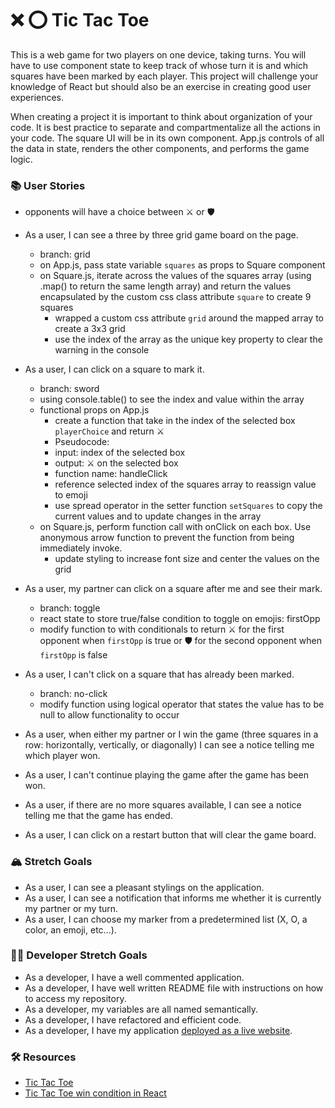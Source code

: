 # ❌ ⭕️ Tic Tac Toe

This is a web game for two players on one device, taking turns. You will have to use component state to keep track of whose turn it is and which squares have been marked by each player. This project will challenge your knowledge of React but should also be an exercise in creating good user experiences.

When creating a project it is important to think about organization of your code. It is best practice to separate and compartmentalize all the actions in your code. The square UI will be in its own component. App.js controls of all the data in state, renders the other components, and performs the game logic.

### 📚 User Stories
- opponents will have a choice between ⚔️ or 🛡

- As a user, I can see a three by three grid game board on the page.
  - branch: grid
  - on App.js, pass state variable `squares` as props to Square component
  - on Square.js, iterate across the values of the squares array (using .map() to return the same length array) and return the values encapsulated by the custom css class attribute `square` to create 9 squares
    - wrapped a custom css attribute `grid` around the mapped array to create a 3x3 grid
    - use the index of the array as the unique key property to clear the warning in the console
  
- As a user, I can click on a square to mark it.
  - branch: sword
  - using console.table() to see the index and value within the array
  - functional props on App.js
    - create a function that take in the index of the selected box `playerChoice` and return ⚔️ 
    - Pseudocode:
    - input: index of the selected box
    - output: ⚔️ on the selected box
    - function name: handleClick
    - reference selected index of the squares array to reassign value to emoji 
    - use spread operator in the setter function `setSquares` to copy the current values and to update changes in the array
  - on Square.js, perform function call with onClick on each box. Use anonymous arrow function to prevent the function from being immediately invoke.
    - update styling to increase font size and center the values on the grid


- As a user, my partner can click on a square after me and see their mark.
  - branch: toggle
  - react state to store true/false condition to toggle on emojis: firstOpp
  - modify function to with conditionals to return ⚔️ for the first opponent when `firstOpp` is true or 🛡 for the second opponent when `firstOpp` is false


- As a user, I can't click on a square that has already been marked.
  - branch: no-click
  - modify function using logical operator that states the value has to be null to allow functionality to occur

- As a user, when either my partner or I win the game (three squares in a row: horizontally, vertically, or diagonally) I can see a notice telling me which player won.
- As a user, I can't continue playing the game after the game has been won.
- As a user, if there are no more squares available, I can see a notice telling me that the game has ended.
- As a user, I can click on a restart button that will clear the game board.

### 🏔 Stretch Goals

- As a user, I can see a pleasant stylings on the application.
- As a user, I can see a notification that informs me whether it is currently my partner or my turn.
- As a user, I can choose my marker from a predetermined list (X, O, a color, an emoji, etc...).

### 👩‍💻 Developer Stretch Goals

- As a developer, I have a well commented application.
- As a developer, I have well written README file with instructions on how to access my repository.
- As a developer, my variables are all named semantically.
- As a developer, I have refactored and efficient code.
- As a developer, I have my application [deployed as a live website](https://render.com/docs/deploy-create-react-app).

### 🛠 Resources

- [Tic Tac Toe](https://en.wikipedia.org/wiki/Tic-tac-toe)
- [Tic Tac Toe win condition in React](https://forum.freecodecamp.org/t/need-help-understanding-react-tic-tac-toe-winner-function/137840)
